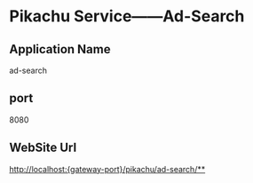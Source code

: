 # Pikachu Service——Ad-Search

## Application Name

ad-search

## port

8080

## WebSite Url

[http://localhost:{gateway-port}/pikachu/ad-search/**](http://localhost:{gateway-port}/pikachu/ad-search/**)

